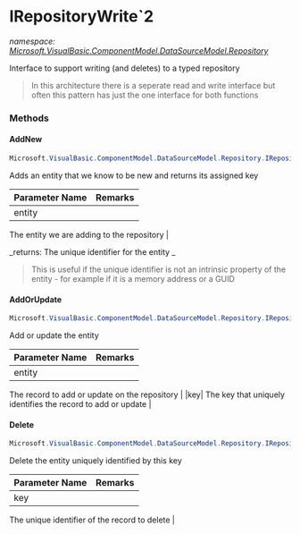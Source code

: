 ﻿# IRepositoryWrite`2
_namespace: [Microsoft.VisualBasic.ComponentModel.DataSourceModel.Repository](./index.md)_

Interface to support writing (and deletes) to a typed repository

> 
>  In this architecture there is a seperate read and write interface but often this
>  pattern has just the one interface for both functions
>  


### Methods

#### AddNew
```csharp
Microsoft.VisualBasic.ComponentModel.DataSourceModel.Repository.IRepositoryWrite`2.AddNew(`1)
```
Adds an entity that we know to be new and returns its assigned key

|Parameter Name|Remarks|
|--------------|-------|
|entity|
 The entity we are adding to the repository
 |


_returns: 
 The unique identifier for the entity
 _
> 
>  This is useful if the unique identifier is not an intrinsic property of
>  the entity - for example if it is a memory address or a GUID
>  

#### AddOrUpdate
```csharp
Microsoft.VisualBasic.ComponentModel.DataSourceModel.Repository.IRepositoryWrite`2.AddOrUpdate(`1,`0)
```
Add or update the entity

|Parameter Name|Remarks|
|--------------|-------|
|entity|
 The record to add or update on the repository
 |
|key|
 The key that uniquely identifies the record to add or update
 |


#### Delete
```csharp
Microsoft.VisualBasic.ComponentModel.DataSourceModel.Repository.IRepositoryWrite`2.Delete(`0)
```
Delete the entity uniquely identified by this key

|Parameter Name|Remarks|
|--------------|-------|
|key|
 The unique identifier of the record to delete
 |



